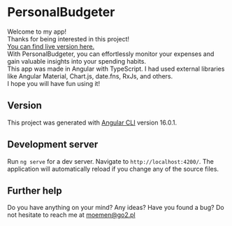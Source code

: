# PersonalBudgeter

Welcome to my app!  
Thanks for being interested in this project!  
[You can find live version here.](https://personal-budgeter.vercel.app/)  
With PersonalBudgeter, you can effortlessly monitor your expenses and gain valuable insights into your spending habits.  
This app was made in Angular with TypeScript. I had used external libraries like Angular Material, Chart.js, date.fns, RxJs, and others.  
I hope you will have fun using it!

## Version

This project was generated with [Angular CLI](https://github.com/angular/angular-cli) version 16.0.1.

## Development server

Run `ng serve` for a dev server. Navigate to `http://localhost:4200/`. The application will automatically reload if you change any of the source files.

## Further help

Do you have anything on your mind? Any ideas? Have you found a bug? Do not hesitate to reach me at moemen@go2.pl
